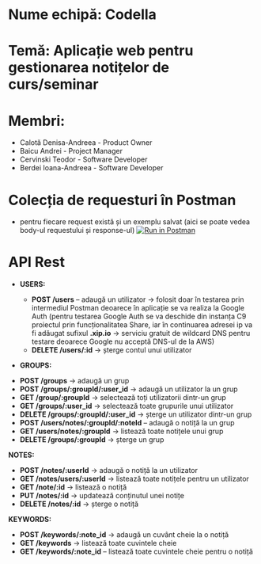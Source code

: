 # **Nume echipă:** Codella
# **Temă:** Aplicație web pentru gestionarea notițelor de curs/seminar
# **Membri:**
  - Calotă Denisa-Andreea - Product Owner
  - Baicu Andrei - Project Manager
  - Cervinski Teodor - Software Developer
  - Berdei Ioana-Andreea - Software Developer

# **Colecția de requesturi în Postman**
  - pentru fiecare request există și un exemplu salvat (aici se poate vedea body-ul requestului și response-ul)
[![Run in Postman](https://run.pstmn.io/button.svg)](https://app.getpostman.com/run-collection/17b9f52f9a8526054066)

# API Rest
  *  **USERS:**
     *  **POST /users** – adaugă un utilizator -> folosit doar în testarea prin intermediul Postman deoarece în aplicație se va realiza la Google Auth (pentru testarea Google Auth se va deschide din instanța C9 proiectul prin funcționalitatea Share, iar în continuarea adresei ip va fi adăugat sufixul **.xip.io** -> serviciu gratuit de wildcard DNS pentru testare deoarece Google nu acceptă DNS-ul de la AWS)
     *  **DELETE /users/:id** -> șterge contul unui utilizator
  
  *  **GROUPS:**
  - **POST /groups** -> adaugă un grup
  - **POST /groups/:groupId/:user_id** -> adaugă un utilizator la un grup
  - **GET /group/:groupId** -> selectează toți utilizatorii dintr-un grup
  - **GET /groups/:user_id** -> selectează toate grupurile unui utilizator
  - **DELETE /groups/:groupId/:user_id** -> șterge un utilizator dintr-un grup
  - **POST /users/notes/:groupId/:noteId** – adaugă o notiță la un grup
  - **GET /users/notes/:groupId** -> listează toate notițele unui grup
  - **DELETE /groups/:groupId** -> șterge un grup
 
  **NOTES:**
  - **POST /notes/:userId** -> adaugă o notiță la un utilizator
  - **GET /notes/users/:userId** -> listează toate notițele pentru un utilizator
  - **GET /note/:id** -> listează o notiță
  - **PUT /notes/:id** -> updatează conținutul unei notițe
  - **DELETE /notes/:id** -> șterge o notiță

  **KEYWORDS:**
  - **POST /keywords/:note_id** -> adaugă un cuvânt cheie la o notiță
  - **GET /keywords** -> listează toate cuvintele cheie
  - **GET /keywords/:note_id** – listează toate cuvintele cheie pentru o notiță